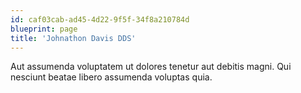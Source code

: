 ```yaml
---
id: caf03cab-ad45-4d22-9f5f-34f8a210784d
blueprint: page
title: 'Johnathon Davis DDS'
---
```

Aut assumenda voluptatem ut dolores tenetur aut debitis magni. Qui nesciunt beatae libero assumenda voluptas quia.